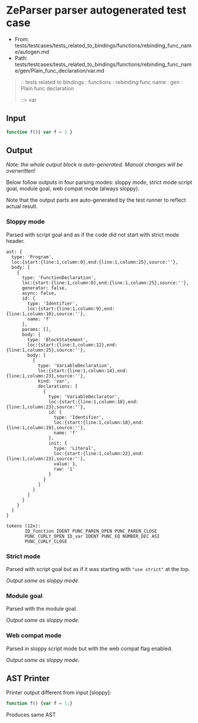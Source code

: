 # ZeParser parser autogenerated test case

- From: tests/testcases/tests_related_to_bindings/functions/rebinding_func_name/autogen.md
- Path: tests/testcases/tests_related_to_bindings/functions/rebinding_func_name/gen/Plain_func_declaration/var.md

> :: tests related to bindings : functions : rebinding func name : gen : Plain func declaration
>
> ::> var

## Input


`````js
function f(){ var f = 1 }
`````

## Output

_Note: the whole output block is auto-generated. Manual changes will be overwritten!_

Below follow outputs in four parsing modes: sloppy mode, strict mode script goal, module goal, web compat mode (always sloppy).

Note that the output parts are auto-generated by the test runner to reflect actual result.

### Sloppy mode

Parsed with script goal and as if the code did not start with strict mode header.

`````
ast: {
  type: 'Program',
  loc:{start:{line:1,column:0},end:{line:1,column:25},source:''},
  body: [
    {
      type: 'FunctionDeclaration',
      loc:{start:{line:1,column:0},end:{line:1,column:25},source:''},
      generator: false,
      async: false,
      id: {
        type: 'Identifier',
        loc:{start:{line:1,column:9},end:{line:1,column:10},source:''},
        name: 'f'
      },
      params: [],
      body: {
        type: 'BlockStatement',
        loc:{start:{line:1,column:12},end:{line:1,column:25},source:''},
        body: [
          {
            type: 'VariableDeclaration',
            loc:{start:{line:1,column:14},end:{line:1,column:23},source:''},
            kind: 'var',
            declarations: [
              {
                type: 'VariableDeclarator',
                loc:{start:{line:1,column:18},end:{line:1,column:23},source:''},
                id: {
                  type: 'Identifier',
                  loc:{start:{line:1,column:18},end:{line:1,column:19},source:''},
                  name: 'f'
                },
                init: {
                  type: 'Literal',
                  loc:{start:{line:1,column:22},end:{line:1,column:23},source:''},
                  value: 1,
                  raw: '1'
                }
              }
            ]
          }
        ]
      }
    }
  ]
}

tokens (12x):
       ID_function IDENT PUNC_PAREN_OPEN PUNC_PAREN_CLOSE
       PUNC_CURLY_OPEN ID_var IDENT PUNC_EQ NUMBER_DEC ASI
       PUNC_CURLY_CLOSE
`````

### Strict mode

Parsed with script goal but as if it was starting with `"use strict"` at the top.

_Output same as sloppy mode._

### Module goal

Parsed with the module goal.

_Output same as sloppy mode._

### Web compat mode

Parsed in sloppy script mode but with the web compat flag enabled.

_Output same as sloppy mode._

## AST Printer

Printer output different from input [sloppy]:

````js
function f() {var f = 1;}
````

Produces same AST
